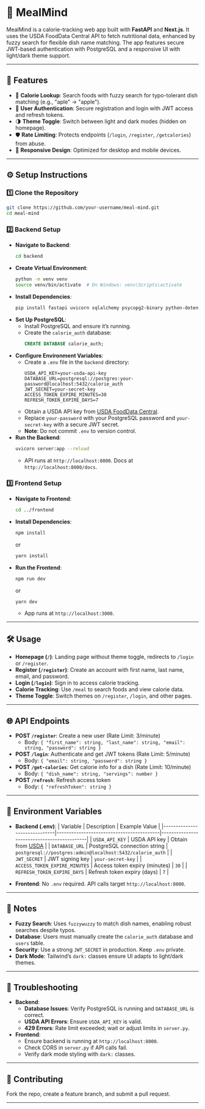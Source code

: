 # 🥗 MealMind

MealMind is a calorie-tracking web app built with **FastAPI** and **Next.js**. It uses the USDA FoodData Central API to fetch nutritional data, enhanced by fuzzy search for flexible dish name matching. The app features secure JWT-based authentication with PostgreSQL and a responsive UI with light/dark theme support.

---

## 🚀 Features

- 🍎 **Calorie Lookup**: Search foods with fuzzy search for typo-tolerant dish matching (e.g., "aple" → "apple").
- 🔐 **User Authentication**: Secure registration and login with JWT access and refresh tokens.
- 🌗 **Theme Toggle**: Switch between light and dark modes (hidden on homepage).
- 🛡️ **Rate Limiting**: Protects endpoints (`/login`, `/register`, `/getcalories`) from abuse.
- 📱 **Responsive Design**: Optimized for desktop and mobile devices.

---

## ⚙️ Setup Instructions

### 1️⃣ Clone the Repository
```bash
git clone https://github.com/your-username/meal-mind.git
cd meal-mind
```

### 2️⃣ Backend Setup
- **Navigate to Backend**:
  ```bash
  cd backend
  ```
- **Create Virtual Environment**:
  ```bash
  python -m venv venv
  source venv/bin/activate  # On Windows: venv\Scripts\activate
  ```
- **Install Dependencies**:
  ```bash
  pip install fastapi uvicorn sqlalchemy psycopg2-binary python-dotenv slowapi fuzzywuzzy
  ```
- **Set Up PostgreSQL**:
  - Install PostgreSQL and ensure it’s running.
  - Create the `calorie_auth` database:
    ```sql
    CREATE DATABASE calorie_auth;
    ```
- **Configure Environment Variables**:
  - Create a `.env` file in the `backend` directory:
    ```env
    USDA_API_KEY=your-usda-api-key
    DATABASE_URL=postgresql://postgres:your-password@localhost:5432/calorie_auth
    JWT_SECRET=your-secret-key
    ACCESS_TOKEN_EXPIRE_MINUTES=30
    REFRESH_TOKEN_EXPIRE_DAYS=7
    ```
  - Obtain a USDA API key from [USDA FoodData Central](https://fdc.nal.usda.gov/api-key-signup.html).
  - Replace `your-password` with your PostgreSQL password and `your-secret-key` with a secure JWT secret.
  - **Note**: Do not commit `.env` to version control.
- **Run the Backend**:
  ```bash
  uvicorn server:app --reload
  ```
  - API runs at `http://localhost:8000`. Docs at `http://localhost:8000/docs`.

### 3️⃣ Frontend Setup
- **Navigate to Frontend**:
  ```bash
  cd ../frontend
  ```
- **Install Dependencies**:
  ```bash
  npm install
  ```
  or
  ```bash
  yarn install
  ```
- **Run the Frontend**:
  ```bash
  npm run dev
  ```
  or
  ```bash
  yarn dev
  ```
  - App runs at `http://localhost:3000`.

---

## 🛠️ Usage

- **Homepage (`/`)**: Landing page without theme toggle, redirects to `/login` or `/register`.
- **Register (`/register`)**: Create an account with first name, last name, email, and password.
- **Login (`/login`)**: Sign in to access calorie tracking.
- **Calorie Tracking**: Use `/meal` to search foods and view calorie data.
- **Theme Toggle**: Switch themes on `/register`, `/login`, and other pages.

---

## 🌐 API Endpoints

- **POST `/register`**: Create a new user (Rate Limit: 3/minute)
  - Body: `{ "first_name": string, "last_name": string, "email": string, "password": string }`
- **POST `/login`**: Authenticate and get JWT tokens (Rate Limit: 5/minute)
  - Body: `{ "email": string, "password": string }`
- **POST `/get-calories`**: Get calorie info for a dish (Rate Limit: 10/minute)
  - Body: `{ "dish_name": string, "servings": number }`
- **POST `/refresh`**: Refresh access token
  - Body: `{ "refreshToken": string }`

---

## 🔧 Environment Variables

- **Backend (.env)**:
  | Variable                     | Description                              | Example Value                              |
  |------------------------------|------------------------------------------|--------------------------------------------|
  | `USDA_API_KEY`              | USDA API key                            | Obtain from [USDA](https://fdc.nal.usda.gov/api-key-signup.html) |
  | `DATABASE_URL`              | PostgreSQL connection string            | `postgresql://postgres:admin@localhost:5432/calorie_auth` |
  | `JWT_SECRET`                | JWT signing key                         | `your-secret-key`                          |
  | `ACCESS_TOKEN_EXPIRE_MINUTES` | Access token expiry (minutes)         | `30`                                       |
  | `REFRESH_TOKEN_EXPIRE_DAYS`  | Refresh token expiry (days)            | `7`                                        |

- **Frontend**: No `.env` required. API calls target `http://localhost:8000`.

---

## 📝 Notes

- **Fuzzy Search**: Uses `fuzzywuzzy` to match dish names, enabling robust searches despite typos.
- **Database**: Users must manually create the `calorie_auth` database and `users` table.
- **Security**: Use a strong `JWT_SECRET` in production. Keep `.env` private.
- **Dark Mode**: Tailwind’s `dark:` classes ensure UI adapts to light/dark themes.

---

## 🐛 Troubleshooting

- **Backend**:
  - **Database Issues**: Verify PostgreSQL is running and `DATABASE_URL` is correct.
  - **USDA API Errors**: Ensure `USDA_API_KEY` is valid.
  - **429 Errors**: Rate limit exceeded; wait or adjust limits in `server.py`.
- **Frontend**:
  - Ensure backend is running at `http://localhost:8000`.
  - Check CORS in `server.py` if API calls fail.
  - Verify dark mode styling with `dark:` classes.

---

## 🤝 Contributing

Fork the repo, create a feature branch, and submit a pull request.

---
